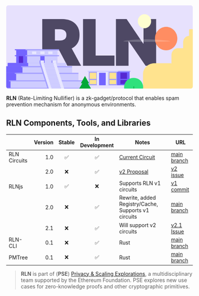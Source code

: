 ![RLN Logo](./images/logo.svg)

**RLN** (Rate-Limiting Nullifier) is a zk-gadget/protocol that enables spam prevention mechanism for anonymous environments.

## RLN Components, Tools, and Libraries

|           | Version | Stable | In Development | Notes | URL |
|--------------|-----:|:-:|:--:|-|-|
| RLN Circuits |  1.0 | ✅ | ✅ | [Current Circuit](https://github.com/Rate-Limiting-Nullifier/rln-circuits/blob/master/circuits/rln-base.circom) |[main branch](https://github.com/Rate-Limiting-Nullifier/rln-circuits/)|
|              |  2.0 | ❌ | ✅ | [v2 Proposal](https://hackmd.io/@curryrasul/SJH8kP8hi) |[v2 issue](https://github.com/Rate-Limiting-Nullifier/rln-circuits/issues/3)|
| RLNjs        |  1.0 | ✅ | ❌ | Supports RLN v1 circuits | [v1 commit](https://github.com/Rate-Limiting-Nullifier/rlnjs/tree/35b9d21c7d97289ef10c018c7e214d00fa779976)|
|              |  2.0 | ❌ | ✅ | Rewrite, added Registry/Cache, Supports v1 circuits |[main branch](https://github.com/Rate-Limiting-Nullifier/rlnjs/tree/main)|
|              |  2.1 | ❌ | ✅ | Will support v2 circuits |[v2.1 Issue](https://github.com/Rate-Limiting-Nullifier/rlnjs/issues/17)|
| RLN-CLI      |  0.1 | ❌ | ✅ | Rust |[main branch](https://github.com/Rate-Limiting-Nullifier/rln-cli)|
| PMTree       |  0.1 | ❌ | ✅ | Rust |[main branch](https://github.com/Rate-Limiting-Nullifier/pmtree)|

> **RLN** is part of (**PSE**) [Privacy & Scaling Explorations](https://appliedzkp.org), a multidisciplinary team supported by the Ethereum Foundation. PSE explores new use cases for zero-knowledge proofs and other cryptographic primitives.


